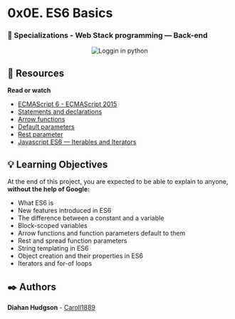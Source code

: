 # 0x0E. ES6 Basics
### :open_file_folder: Specializations - Web Stack programming ― Back-end


<p align="center">
    <img src="https://www.cloudsavvyit.com/p/uploads/2019/07/9608c9ff.png" alt="Loggin in python">
</p>

## :closed_book: Resources

**Read or watch**

* [ECMAScript 6 - ECMAScript 2015](https://www.w3schools.com/js/js_es6.asp)
* [Statements and declarations](https://developer.mozilla.org/en-US/docs/Web/JavaScript/Reference/Statements)
* [Arrow functions](https://developer.mozilla.org/en-US/docs/Web/JavaScript/Reference/Functions/Arrow_functions)
* [Default parameters](https://developer.mozilla.org/en-US/docs/Web/JavaScript/Reference/Functions/Default_parameters)
* [Rest parameter](https://developer.mozilla.org/en-US/docs/Web/JavaScript/Reference/Functions/rest_parameters)
* [Javascript ES6 — Iterables and Iterators](https://towardsdatascience.com/javascript-es6-iterables-and-iterators-de18b54f4d4)

## :bulb: Learning Objectives
At the end of this project, you are expected to be able to explain to anyone, **without the help of Google:**

* What ES6 is
* New features introduced in ES6
* The difference between a constant and a variable
* Block-scoped variables
* Arrow functions and function parameters default to them
* Rest and spread function parameters
* String templating in ES6
* Object creation and their properties in ES6
* Iterators and for-of loops

## :black_nib: Authors 
**Diahan Hudgson**  -  [Caroll1889](https://github.com/Caroll1889)
